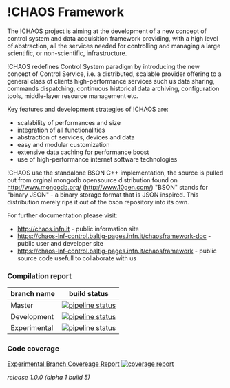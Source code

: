 # !CHAOS Framework

The !CHAOS project is aiming at the development of a new concept of control system and data acquisition framework
providing, with a high level of abstraction, all the services needed for controlling and managing a large scientific,
or non-scientific, infrastructure.  

!CHAOS redefines Control System paradigm by introducing the new concept of Control Service, i.e. a distributed,
scalable provider offering to a general class of clients high-performance services such us data sharing, commands
dispatching, continuous historical data archiving, configuration tools, middle-layer resource management etc.  


Key features and development strategies of !CHAOS are:  

- scalability of performances and size
- integration of all functionalities
- abstraction of services,  devices and data
- easy and modular customization
- extensive data caching for performance boost
- use of high-performance internet software technologies

!CHAOS use the standalone BSON C++ implementation, the source is pulled out from orginal mongodb opensource distribution found on http://www.mongodb.org/ (http://www.10gen.com/)
"BSON" stands for "binary JSON" - a binary storage format that is JSON inspired.
This distribution merely rips it out of the bson repository into its own.


For further documentation please visit:

* http://chaos.infn.it                                                                                  - public information site
* https://chaos-lnf-control.baltig-pages.infn.it/chaosframework-doc      - public user and developer site
* https://chaos-lnf-control.baltig-pages.infn.it/chaosframework             - public source code usefull to collaborate with us

### Compilation report
branch name   |  build status  
--------------|----------------
Master        | [![pipeline status](https://baltig.infn.it/chaos-lnf-control/chaosframework/badges/master/pipeline.svg)](https://baltig.infn.it/chaos-lnf-control/chaosframework/commits/master)
Development   | [![pipeline status](https://baltig.infn.it/chaos-lnf-control/chaosframework/badges/development/pipeline.svg)](https://baltig.infn.it/chaos-lnf-control/chaosframework/commits/development)
Experimental  | [![pipeline status](https://baltig.infn.it/chaos-lnf-control/chaosframework/badges/experimental/pipeline.svg)](https://baltig.infn.it/chaos-lnf-control/chaosframework/commits/experimental)

### Code coverage
[Experimental Branch Covereage Report][4416b59a]
[![coverage report](https://baltig.infn.it/chaos-lnf-control/chaosframework/badges/experimental/coverage.svg)](https://baltig.infn.it/chaos-lnf-control/chaosframework/commits/experimental)

[4416b59a]: https://chaos-lnf-control.baltig-pages.infn.it/chaosframework/ "Experimental Code Coverage"

*release 1.0.0 (alpha 1 build 5)*

